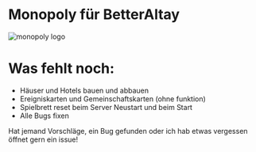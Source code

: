 # Monopoly für BetterAltay
![monopoly logo](https://user-images.githubusercontent.com/67799203/170809738-2b66a4d2-cc87-4fa5-9340-6a782f4f544d.png)




# Was fehlt noch:

- Häuser und Hotels bauen und abbauen
- Ereigniskarten und Gemeinschaftskarten (ohne funktion)
- Spielbrett reset beim Server Neustart und beim Start
- Alle Bugs fixen

Hat jemand Vorschläge, ein Bug gefunden oder ich hab etwas vergessen öffnet gern ein issue!
